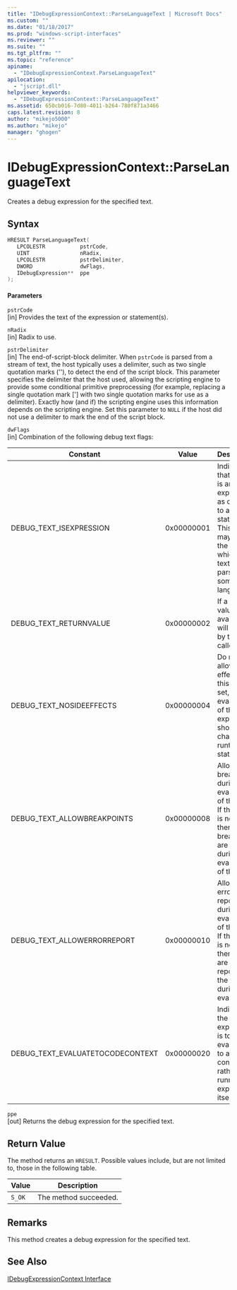```yaml
---
title: "IDebugExpressionContext::ParseLanguageText | Microsoft Docs"
ms.custom: ""
ms.date: "01/18/2017"
ms.prod: "windows-script-interfaces"
ms.reviewer: ""
ms.suite: ""
ms.tgt_pltfrm: ""
ms.topic: "reference"
apiname: 
  - "IDebugExpressionContext.ParseLanguageText"
apilocation: 
  - "jscript.dll"
helpviewer_keywords: 
  - "IDebugExpressionContext::ParseLanguageText"
ms.assetid: 650cb016-7d80-4011-b264-780f871a3466
caps.latest.revision: 8
author: "mikejo5000"
ms.author: "mikejo"
manager: "ghogen"
---
```

# IDebugExpressionContext::ParseLanguageText
Creates a debug expression for the specified text.  
  
## Syntax  
  
```cpp
HRESULT ParseLanguageText(  
   LPCOLESTR           pstrCode,  
   UINT                nRadix,  
   LPCOLESTR           pstrDelimiter,  
   DWORD               dwFlags,  
   IDebugExpression**  ppe  
);  
```  
  
#### Parameters  
 `pstrCode`  
 [in] Provides the text of the expression or statement(s).  
  
 `nRadix`  
 [in] Radix to use.  
  
 `pstrDelimiter`  
 [in] The end-of-script-block delimiter. When `pstrCode` is parsed from a stream of text, the host typically uses a delimiter, such as two single quotation marks (''), to detect the end of the script block. This parameter specifies the delimiter that the host used, allowing the scripting engine to provide some conditional primitive preprocessing (for example, replacing a single quotation mark ['] with two single quotation marks for use as a delimiter). Exactly how (and if) the scripting engine uses this information depends on the scripting engine. Set this parameter to `NULL` if the host did not use a delimiter to mark the end of the script block.  
  
 `dwFlags`  
 [in] Combination of the following debug text flags:  
  
|Constant|Value|Description|  
|--------------|-----------|-----------------|  
|DEBUG_TEXT_ISEXPRESSION|0x00000001|Indicates that the text is an expression as opposed to a statement. This flag may affect the way in which the text is parsed by some languages.|  
|DEBUG_TEXT_RETURNVALUE|0x00000002|If a return value is available, it will be used by the caller.|  
|DEBUG_TEXT_NOSIDEEFFECTS|0x00000004|Do not allow side effects. If this flag is set, the evaluation of the expression should change no runtime state.|  
|DEBUG_TEXT_ALLOWBREAKPOINTS|0x00000008|Allows breakpoints during the evaluation of the text. If this flag is not set then breakpoints are ignored during the evaluation of the text.|  
|DEBUG_TEXT_ALLOWERRORREPORT|0x00000010|Allows error reports during the evaluation of the text. If this flag is not set then errors are not reported to the host during the evaluation.|  
|DEBUG_TEXT_EVALUATETOCODECONTEXT|0x00000020|Indicates the expression is to be evaluated to a code context rather than running the expression itself|  
  
 `ppe`  
 [out] Returns the debug expression for the specified text.  
  
## Return Value  
 The method returns an `HRESULT`. Possible values include, but are not limited to, those in the following table.  
  
|Value|Description|  
|-----------|-----------------|  
|`S_OK`|The method succeeded.|  
  
## Remarks  
 This method creates a debug expression for the specified text.  
  
## See Also  
 [IDebugExpressionContext Interface](../../winscript/reference/idebugexpressioncontext-interface.md)